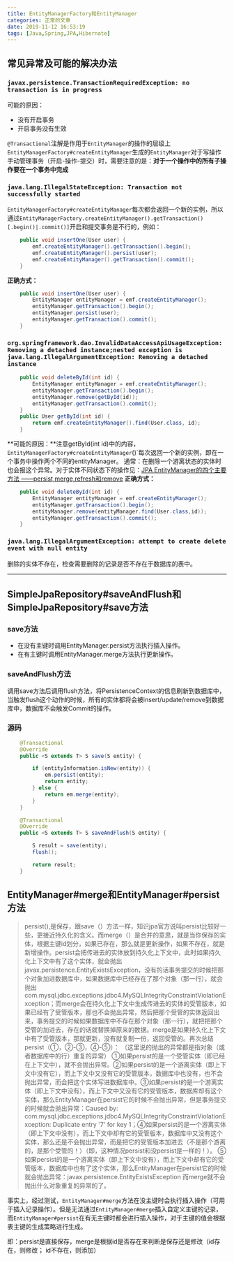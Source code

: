 ```yaml
---
title: EntityManagerFactory和EntityManager
categories: 正常的文章
date: 2019-11-12 16:53:19
tags: [Java,Spring,JPA,Hibernate]
---
```


## 常见异常及可能的解决办法

### `javax.persistence.TransactionRequiredException: no transaction is in progress`

可能的原因：

 - 没有开启事务
 - 开启事务没有生效

`@Transactional`注解是作用于`EntityManager`的操作的层级上
`EntityManagerFactory#createEntityManager`生成的`EntityManager`对于写操作手动管理事务（开启-操作-提交）时，需要注意的是：**对于一个操作中的所有子操作要在一个事务中完成**



### `java.lang.IllegalStateException: Transaction not successfully started`

`EntityManagerFactory#createEntityManager`每次都会返回一个新的实例，所以通过`EntityManagerFactory.createEntityManager().getTransaction()[.begin()|.commit()]`开启和提交事务是不行的，例如：

```java
    public void insertOne(User user) {
        emf.createEntityManager().getTransaction().begin();
        emf.createEntityManager().persist(user);
        emf.createEntityManager().getTransaction().commit();
    }
```
**正确方式：**
```java
    public void insertOne(User user) {
        EntityManager entityManager = emf.createEntityManager();
        entityManager.getTransaction().begin();
        entityManager.persist(user);
        entityManager.getTransaction().commit();
    }
```

### `org.springframework.dao.InvalidDataAccessApiUsageException: Removing a detached instance;nested exception is java.lang.IllegalArgumentException: Removing a detached instance`

```java
    public void deleteById(int id) {
        EntityManager entityManager = emf.createEntityManager();
        entityManager.getTransaction().begin();
        entityManager.remove(getById(id));
        entityManager.getTransaction().commit();
    }
    public User getById(int id) {
        return emf.createEntityManager().find(User.class, id);
    }
```
**可能的原因：**注意getById(int id)中的内容，`EntityManagerFactory#createEntityManager`()`每次返回一个新的实例，即在一个事务中操作两个不同的entityManager。
通常：在删除一个游离状态的实体时也会报这个异常。对于实体不同状态下的操作见：[JPA EntityManager的四个主要方法 ——persist,merge,refresh和remove](https://blog.csdn.net/u013456370/article/details/52672383)
**正确方式：**
```java
    public void deleteById(int id) {
        EntityManager entityManager = emf.createEntityManager();
        entityManager.getTransaction().begin();
        entityManager.remove(entityManager.find(User.class,id));
        entityManager.getTransaction().commit();
    }
```

### `java.lang.IllegalArgumentException: attempt to create delete event with null entity`

删除的实体不存在，检查需要删除的记录是否不存在于数据库的表中。

----------
## SimpleJpaRepository#saveAndFlush和SimpleJpaRepository#save方法

### save方法

 - 在没有主键时调用EntityManager.persist方法执行插入操作。
 - 在有主键时调用EntityManager.merge方法执行更新操作。

### saveAndFlush方法
调用save方法后调用flush方法，将PersistenceContext的信息刷新到数据库中，当触发flush这个动作的时候，所有的实体都将会被insert/update/remove到数据库中，数据库不会触发Commit的操作。

### 源码
```java
	@Transactional
	@Override
	public <S extends T> S save(S entity) {

		if (entityInformation.isNew(entity)) {
			em.persist(entity);
			return entity;
		} else {
			return em.merge(entity);
		}
	}

	@Transactional
	@Override
	public <S extends T> S saveAndFlush(S entity) {

		S result = save(entity);
		flush();

		return result;
	}
```
## EntityManager#merge和EntityManager#persist方法

> persist(),是保存，跟save（）方法一样，知识jpa官方说叫persist比较好一些，更接近持久化的含义。而merge（）是合并的意思，就是当你保存的实体，根据主键id划分，如果已存在，那么就是更新操作，如果不存在，就是新增操作。persist会把传进去的实体放到持久化上下文中，此时如果持久化上下文中有了这个实体，就会抛出javax.persistence.EntityExistsException，没有的话事务提交的时候把那个对象加进数据库中，如果数据库中已经存在了那个对象（那一行），就会抛出com.mysql.jdbc.exceptions.jdbc4.MySQLIntegrityConstraintViolationException；而merge会在持久化上下文中生成传进去的实体的受管版本，如果已经有了受管版本，那也不会抛出异常，然后把那个受管的实体返回出来，事务提交的时候如果数据库中不存在那个对象（那一行），就把把那个受管的加进去，存在的话就替换掉原来的数据。merge是如果持久化上下文中有了受管版本，那就更新，没有就复制一份，返回受管的。再次总结persist（①，②-③，④-⑤）： （这里说的抛出的异常都是指对象（或者数据库中的行）重复的异常） ①如果persist的是一个受管实体（即已经在上下文中），就不会抛出异常。②如果persist的是一个游离实体（即上下文中没有它），而上下文中又没有它的受管版本，数据库中也没有，也不会抛出异常，而会把这个实体写进数据库中。③如果persist的是一个游离实体（即上下文中没有），而上下文中又没有它的受管版本，数据库却有这个实体，那么EntityManager在persist它的时候不会抛出异常，但是事务提交的时候就会抛出异常：Caused by: com.mysql.jdbc.exceptions.jdbc4.MySQLIntegrityConstraintViolationException: Duplicate entry '7' for key 1；④如果persist的是一个游离实体（即上下文中没有），而上下文中却有它的受管版本，数据库中又没有这个实体，那么还是不会抛出异常，而是把它的受管版本加进去（不是那个游离的，是那个受管的！）（即，这种情况persist和没persist是一样的！）。 ⑤如果persist的是一个游离实体（即上下文中没有），而上下文中却有它的受管版本，数据库中也有了这个实体，那么EntityManager在persist它的时候就会抛出异常：javax.persistence.EntityExistsException 而merge就不会抛出什么对象重复的异常的了。

事实上，经过测试，`EntityManager#merge`方法在没主键时会执行插入操作（可用于插入记录操作）。但是无法通过`EntityManager#merge`插入自定义主键的记录，而`EntityManager#persist`在有无主键时都会进行插入操作，对于主键的值会根据表主键的生成策略进行生成。

即：persist是直接保存，merge是根据id是否存在来判断是保存还是修改（id存在，则修改； id不存在，则添加）
